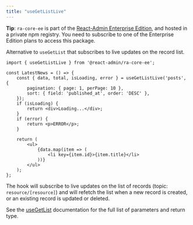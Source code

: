 ```yaml
---
title: "useGetListLive"
---
```


**Tip**: `ra-core-ee` is part of the [React-Admin Enterprise Edition](https://marmelab.com/ra-enterprise/), and hosted in a private npm registry. You need to subscribe to one of the Enterprise Edition plans to access this package.

Alternative to `useGetList` that subscribes to live updates on the record list.

```tsx
import { useGetListLive } from '@react-admin/ra-core-ee';

const LatestNews = () => {
    const { data, total, isLoading, error } = useGetListLive('posts', {
        pagination: { page: 1, perPage: 10 },
        sort: { field: 'published_at', order: 'DESC' },
    });
    if (isLoading) {
        return <div>Loading...</div>;
    }
    if (error) {
        return <p>ERROR</p>;
    }

    return (
        <ul>
            {data.map(item => (
                <li key={item.id}>{item.title}</li>
            ))}
        </ul>
    );
};
```

The hook will subscribe to live updates on the list of records (topic: `resource/[resource]`) and will refetch the list when a new record is created, or an existing record is updated or deleted.

See the [useGetList](https://marmelab.com/react-admin/useGetList.html) documentation for the full list of parameters and return type.